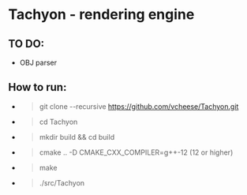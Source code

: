 # Tachyon - rendering engine

## TO DO:
- OBJ parser

## How to run:
- > git clone --recursive https://github.com/vcheese/Tachyon.git
- > cd Tachyon
- > mkdir build && cd build
- > cmake .. -D CMAKE_CXX_COMPILER=g++-12 (12 or higher)
- > make
- > ./src/Tachyon

